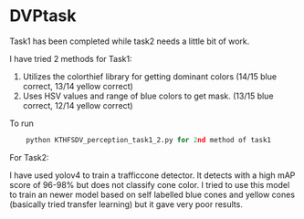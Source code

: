 # DVPtask
Task1 has been completed while task2 needs a little bit of work.

I have tried 2 methods for Task1:
  1) Utilizes the colorthief library for getting dominant colors (14/15 blue correct, 13/14 yellow correct)
  2) Uses HSV values and range of blue colors to get mask. (13/15 blue correct, 12/14 yellow correct)
  
To run 
``` python KTHFSDV_perception_task1_1.py for 1st method of task1
    python KTHFSDV_perception_task1_2.py for 2nd method of task1
```

For Task2:

I have used yolov4 to train a trafficcone detector. It detects with a high mAP score of 96-98% but does not classify cone color.
I tried to use this model to train an newer model based on self labelled blue cones and yellow cones (basically tried transfer learning) but it gave very poor results.
  
  
